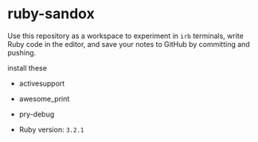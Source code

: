 # ruby-sandox

Use this repository as a workspace to experiment in `irb` terminals, write Ruby code in the editor, and save your notes to GitHub by committing and pushing.

install these
- activesupport
- awesome_print
- pry-debug 

- Ruby version: `3.2.1`
